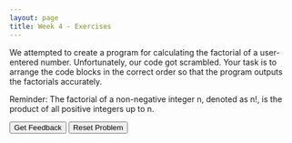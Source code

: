 ```yaml
---
layout: page
title: Week 4 - Exercises
---
```


We attempted to create a program for calculating the factorial of a user-entered number. Unfortunately, our code got scrambled. Your task is to arrange the code blocks in the correct order so that the program outputs the factorials accurately.

Reminder:
The factorial of a non-negative integer n, denoted as n!, is the product of all positive integers up to n. 


<div id="sortableTrash" class="sortable-code"></div> 
<div id="sortable" class="sortable-code"></div> 
<div style="clear:both;"></div> 
<p> 
    <input id="feedbackLink" value="Get Feedback" type="button" /> 
    <input id="newInstanceLink" value="Reset Problem" type="button" /> 
</p> 
<script type="text/javascript"> 
(function(){
  var initial = "num = int(input(&quot;Enter a number: &quot;))\n" +
    "factorial = 1\n" +
    "for i in range(1, num + 1):\n" +
    " factorial=factorial*i\n" +
    "print(&quot;The factorial of &quot; + str(num) + &quot; is &quot; + str(factorial))\n";
  var parsonsPuzzle = new ParsonsWidget({
    "sortableId": "sortable",
    "max_wrong_lines": 10,
    "grader": ParsonsWidget._graders.LineBasedGrader,
    "exec_limit": 2500,
    "can_indent": true,
    "x_indent": 50,
    "lang": "en",
    "show_feedback": true,
    "trashId": "sortableTrash"
  });
  parsonsPuzzle.init(initial);
  parsonsPuzzle.shuffleLines();
  $("#newInstanceLink").click(function(event){ 
      event.preventDefault(); 
      parsonsPuzzle.shuffleLines(); 
  }); 
  $("#feedbackLink").click(function(event){ 
      event.preventDefault(); 
      parsonsPuzzle.getFeedback(); 
  }); 
})(); 
</script>

